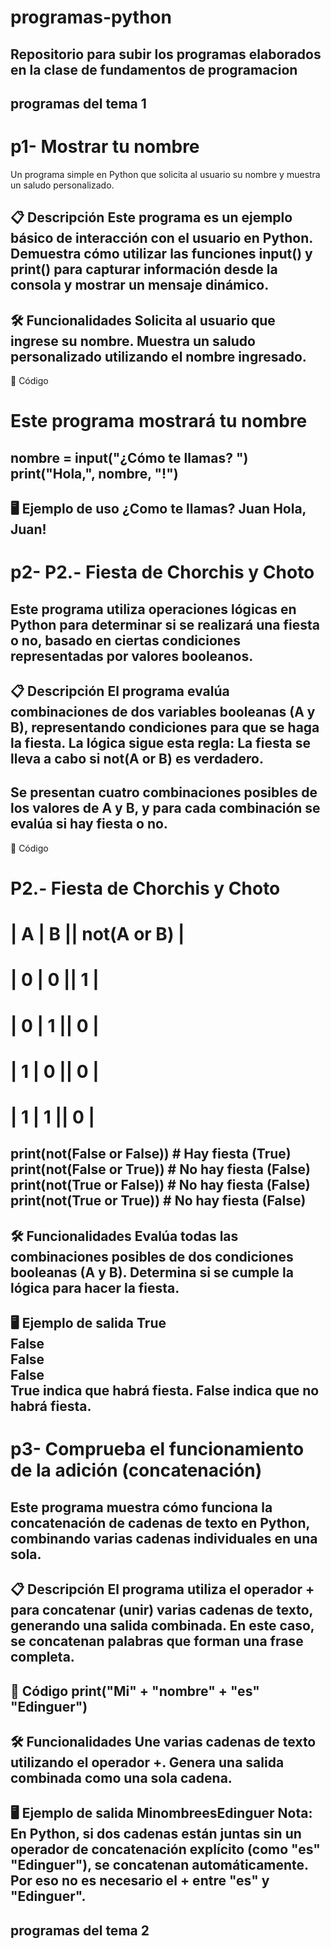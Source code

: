 # programas-python

Repositorio para subir los programas elaborados en la clase de fundamentos de programacion 
------------------------------------------------------------------------------------------
## programas del tema 1
# p1- Mostrar tu nombre
Un programa simple en Python que solicita al usuario su nombre y muestra un saludo personalizado.

📋 Descripción
Este programa es un ejemplo básico de interacción con el usuario en Python. Demuestra cómo utilizar las funciones input() y print() para capturar información desde la consola y mostrar un mensaje dinámico.
--------------------------------------------------------------------------------------------------------------------------------------------------------------------
🛠️ Funcionalidades
Solicita al usuario que ingrese su nombre.
Muestra un saludo personalizado utilizando el nombre ingresado.
------------------------------------------------------------------
📂 Código
# Este programa mostrará tu nombre
nombre = input("¿Cómo te llamas? ")
print("Hola,", nombre, "!")
-------------------------------
🖥️ Ejemplo de uso
¿Como te llamas? Juan
Hola, Juan!
---------------------------
# p2- P2.- Fiesta de Chorchis y Choto
Este programa utiliza operaciones lógicas en Python para determinar si se realizará una fiesta o no, basado en ciertas condiciones representadas por valores booleanos.
----------------------------------------------------------------------------------------------------------------------------------------------------------------
📋 Descripción
El programa evalúa combinaciones de dos variables booleanas (A y B), representando condiciones para que se haga la fiesta. La lógica sigue esta regla:
La fiesta se lleva a cabo si not(A or B) es verdadero.
-------------------------------------------------------------------------------------------------------------------------------------------------------
Se presentan cuatro combinaciones posibles de los valores de A y B, y para cada combinación se evalúa si hay fiesta o no.
-------------------------------------------------------------------------------------------------------------------------
📂 Código
# P2.- Fiesta de Chorchis y Choto   

# | A | B || not(A or B) |  
# | 0 | 0 ||      1      |  
# | 0 | 1 ||      0      |  
# | 1 | 0 ||      0      |  
# | 1 | 1 ||      0      |  

print(not(False or False))  # Hay fiesta (True)  
print(not(False or True))   # No hay fiesta (False)  
print(not(True or False))   # No hay fiesta (False)  
print(not(True or True))    # No hay fiesta (False)  
-------------------------------------------------------
🛠️ Funcionalidades
Evalúa todas las combinaciones posibles de dos condiciones booleanas (A y B).
Determina si se cumple la lógica para hacer la fiesta.
------------------------------------------------------------------------------
🖥️ Ejemplo de salida
True  
False  
False  
False  
True indica que habrá fiesta.
False indica que no habrá fiesta.
---------------------------------------------------------------------------------
# p3- Comprueba el funcionamiento de la adición (concatenación)
Este programa muestra cómo funciona la concatenación de cadenas de texto en Python, combinando varias cadenas individuales en una sola.
-------------------------------------------------------------------------------------------------------------------------------------
📋 Descripción
El programa utiliza el operador + para concatenar (unir) varias cadenas de texto, generando una salida combinada. En este caso, se concatenan palabras que forman una frase completa.
-----------------------------------------------------------------------------------------------------------------------------------------------------------------
📂 Código
print("Mi" + "nombre" + "es" "Edinguer")
--------------------------------------------
🛠️ Funcionalidades
Une varias cadenas de texto utilizando el operador +.
Genera una salida combinada como una sola cadena.
----------------------------------------------------
🖥️ Ejemplo de salida
MinombreesEdinguer
Nota:
En Python, si dos cadenas están juntas sin un operador de concatenación explícito (como "es" "Edinguer"), se concatenan automáticamente. Por eso no es necesario el + entre "es" y "Edinguer".
-----------------------------------------------------------------------------------------------------------------------------------------------------------------


## programas del tema 2
